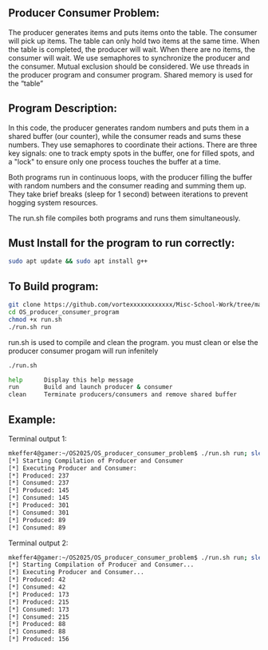 ## Producer Consumer Problem:

The producer generates items and puts items onto the table. The consumer will pick up items.
The table can only hold two items at the same time. When the table is completed, the producer
will wait. When there are no items, the consumer will wait. We use semaphores to synchronize
the producer and the consumer. Mutual exclusion should be considered. We use threads in
the producer program and consumer program. Shared memory is used for the “table”

## Program Description:
In this code, the producer generates random numbers and puts them in a shared buffer (our counter), while the consumer reads and sums these numbers. They use semaphores  to coordinate their actions. There are three key signals: one to track empty spots in the buffer, one for filled spots, and a "lock" to ensure only one process touches the buffer at a time.

Both programs run in continuous loops, with the producer filling the buffer with random numbers and the consumer reading and summing them up. They take brief breaks (sleep for 1 second) between iterations to prevent hogging system resources.

The run.sh file compiles both programs and runs them simultaneously.

## Must Install for the program to run correctly:
```bash
sudo apt update && sudo apt install g++
```
## To Build program:
```bash
git clone https://github.com/vortexxxxxxxxxxxx/Misc-School-Work/tree/main/Operating%20Systems%20Fall%202025/OS_producer_consumer_problem.git
cd OS_producer_consumer_program
chmod +x run.sh
./run.sh run
```
run.sh is used to compile and clean the program. you must clean or else the producer consumer progam will run infenitely
```bash
./run.sh

help      Display this help message
run       Build and launch producer & consumer
clean     Terminate producers/consumers and remove shared buffer
```

## Example:
Terminal output 1:
```bash
mkeffer4@gamer:~/OS2025/OS_producer_consumer_problem$ ./run.sh run; sleep 5; ./run.sh clean
[*] Starting Compilation of Producer and Consumer
[*] Executing Producer and Consumer:
[*] Produced: 237
[*] Consumed: 237
[*] Produced: 145
[*] Consumed: 145
[*] Produced: 301
[*] Consumed: 301
[*] Produced: 89
[*] Consumed: 89
```
Terminal output 2:
```bash
mkeffer4@gamer:~/OS2025/OS_producer_consumer_problem$ ./run.sh run; sleep 5; ./run.sh clean
[*] Starting Compilation of Producer and Consumer...
[*] Executing Producer and Consumer...
[*] Produced: 42
[*] Consumed: 42
[*] Produced: 173
[*] Produced: 215       
[*] Consumed: 173
[*] Consumed: 215
[*] Produced: 88
[*] Consumed: 88
[*] Produced: 156
```
